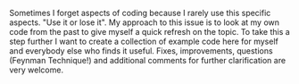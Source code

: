 Sometimes I forget aspects of coding because I rarely use this specific aspects. "Use it or lose it". My approach to this issue is to look at my own code from the past to give myself a quick refresh on the topic. To take this a step further I want to create a collection of example code here for myself and everybody else who finds it useful. Fixes, improvements, questions (Feynman Technique!) and additional comments for further clarification are very welcome.

